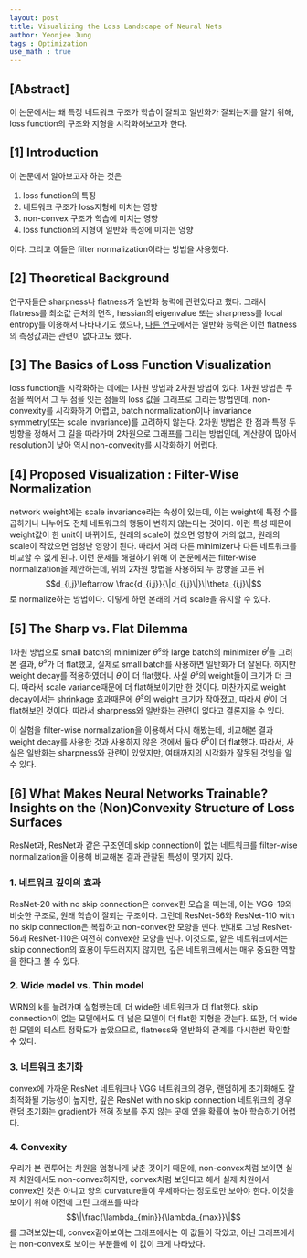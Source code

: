 ```yaml
---
layout: post
title: Visualizing the Loss Landscape of Neural Nets
author: Yeonjee Jung
tags : Optimization
use_math : true
---
```


## [Abstract]

이 논문에서는 왜 특정 네트워크 구조가 학습이 잘되고 일반화가 잘되는지를 알기 위해, loss function의 구조와 지형을 시각화해보고자 한다.

## [1] Introduction

이 논문에서 알아보고자 하는 것은  
1. loss function의 특징  
2. 네트워크 구조가 loss지형에 미치는 영향  
3. non-convex 구조가 학습에 미치는 영향  
4. loss function의 지형이 일반화 특성에 미치는 영향

이다. 그리고 이들은 filter normalization이라는 방법을 사용했다.

## [2] Theoretical Background

연구자들은 sharpness나 flatness가 일반화 능력에 관련있다고 했다. 그래서 flatness를 최소값 근처의 면적, hessian의 eigenvalue 또는 sharpness를 local entropy를 이용해서 나타내기도 했으나, [다른 연구](https://arxiv.org/abs/1706.08947)에서는 일반화 능력은 이런 flatness의 측정값과는 관련이 없다고도 했다.

## [3] The Basics of Loss Function Visualization

loss function을 시각화하는 데에는 1차원 방법과 2차원 방법이 있다. 1차원 방법은 두 점을 찍어서 그 두 점을 잇는 점들의 loss 값을 그래프로 그리는 방법인데, non-convexity를 시각화하기 어렵고, batch normalization이나 invariance symmetry(또는 scale invariance)를 고려하지 않는다. 2차원 방법은 한 점과 특정 두 방향을 정해서 그 길을 따라가며 2차원으로 그래프를 그리는 방법인데, 계산량이 많아서 resolution이 낮아 역시 non-convexity를 시각화하기 어렵다.

## [4] Proposed Visualization : Filter-Wise Normalization

network weight에는 scale invariance라는 속성이 있는데, 이는 weight에 특정 수를 곱하거나 나누어도 전체 네트워크의 행동이 변하지 않는다는 것이다. 이런 특성 때문에 weight값이 한 unit이 바뀌어도, 원래의 scale이 컸으면 영향이 거의 없고, 원래의 scale이 작았으면 엄청난 영향이 된다. 따라서 여러 다른 minimizer나 다른 네트워크를 비교할 수 없게 된다. 이런 문제를 해결하기 위해 이 논문에서는 filter-wise normalization을 제안하는데, 위의 2차원 방법을 사용하되 두 방향을 고른 뒤 $$d_{i,j}\leftarrow \frac{d_{i,j}}{\|d_{i,j}\|}\|\theta_{i,j}\|$$로 normalize하는 방법이다. 이렇게 하면 본래의 거리 scale을 유지할 수 있다.

## [5] The Sharp vs. Flat Dilemma

1차원 방법으로 small batch의 minimizer $\theta^s$와 large batch의 minimizer $\theta^l$을 그려본 결과, $\theta^s$가 더 flat했고, 실제로 small batch를 사용하면 일반화가 더 잘된다. 하지만 weight decay를 적용하였더니 $\theta^l$이 더 flat했다. 사실 $\theta^s$의 weight들이 크기가 더 크다. 따라서 scale variance때문에 더 flat해보이기만 한 것이다. 마찬가지로 weight decay에서는 shrinkage 효과때문에 $\theta^s$의 weight 크기가 작아졌고, 따라서 $\theta^l$이 더 flat해보인 것이다. 따라서 sharpness와 일반화는 관련이 없다고 결론지을 수 있다.

이 실험을 filter-wise normalization을 이용해서 다시 해봤는데, 비교해본 결과 weight decay를 사용한 것과 사용하지 않은 것에서 둘다 $\theta^s$이 더 flat했다. 따라서, 사실은 일반화는 sharpness와 관련이 있었지만, 여태까지의 시각화가 잘못된 것임을 알 수 있다.

## [6] What Makes Neural Networks Trainable? Insights on the (Non)Convexity Structure of Loss Surfaces

ResNet과, ResNet과 같은 구조인데 skip connection이 없는 네트워크를 filter-wise normalization을 이용해 비교해본 결과 관찰된 특성이 몇가지 있다.

### 1. 네트워크 깊이의 효과

ResNet-20 with no skip connection은 convex한 모습을 띠는데, 이는 VGG-19와 비슷한 구조로, 원래 학습이 잘되는 구조이다. 그런데 ResNet-56와 ResNet-110 with no skip connection은 복잡하고 non-convex한 모양을 띤다. 반대로 그냥 ResNet-56과 ResNet-110은 여전히 convex한 모양을 띤다. 이것으로, 얕은 네트워크에서는 skip connection의 효용이 두드러지지 않지만, 깊은 네트워크에서는 매우 중요한 역할을 한다고 볼 수 있다.

### 2. Wide model vs. Thin model

WRN의 k를 늘려가며 실험했는데, 더 wide한 네트워크가 더 flat했다. skip connection이 없는 모델에서도 더 넓은 모델이 더 flat한 지형을 갖는다. 또한, 더 wide한 모델의 테스트 정확도가 높았으므로, flatness와 일반화의 관계를 다시한번 확인할 수 있다.

### 3. 네트워크 초기화

convex에 가까운 ResNet 네트워크나 VGG 네트워크의 경우, 랜덤하게 초기화해도 잘 최적화될 가능성이 높지만, 깊은 ResNet with no skip connection 네트워크의 경우 랜덤 초기화는 gradient가 전혀 정보를 주지 않는 곳에 있을 확률이 높아 학습하기 어렵다.

### 4. Convexity

우리가 본 컨투어는 차원을 엄청나게 낮춘 것이기 때문에, non-convex처럼 보이면 실제 차원에서도 non-convex하지만, convex처럼 보인다고 해서 실제 차원에서 convex인 것은 아니고 양의 curvature들이 우세하다는 정도로만 보아야 한다. 이것을 보이기 위해 이전에 그린 그래프를 따라 $$\|\frac{\lambda_{min}}{\lambda_{max}}\|$$를 그려보았는데, convex같아보이는 그래프에서는 이 값들이 작았고, 아닌 그래프에서는 non-convex로 보이는 부분들에 이 값이 크게 나타났다. 
